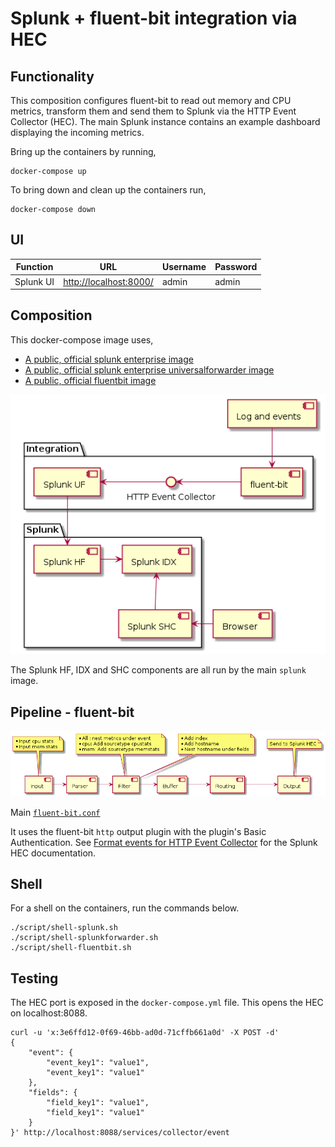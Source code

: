 # Splunk + fluent-bit integration via HEC

## Functionality

This composition configures fluent-bit to read out memory and CPU metrics,
transform them and send them to Splunk via the HTTP Event Collector (HEC). The
main Splunk instance contains an example dashboard displaying the incoming
metrics.

Bring up the containers by running,

    docker-compose up

To bring down and clean up the containers run,

    docker-compose down

## UI   

| Function       | URL                                              | Username  | Password |
|----------------|--------------------------------------------------|-----------|----------|
| Splunk UI      | [http://localhost:8000/](http://localhost:8000/) | admin     | admin    |

## Composition

This docker-compose image uses,

 - [A public, official splunk enterprise image](https://hub.docker.com/r/splunk/splunk/)
 - [A public, official splunk enterprise universalforwarder image](https://hub.docker.com/r/splunk/universalforwarder/)
 - [A public, official fluentbit image](https://hub.docker.com/r/fluent/fluent-bit/)

![fluent-bit Splunk HEC](/resource/splunk-fluentbit-components.png?raw=true "fluent-bit Splunk HEC")

The Splunk HF, IDX and SHC components are all run by the main `splunk` image.

## Pipeline - fluent-bit

![fluent-bit pipeline](/resource/fluent-bit-pipeline.png?raw=true "fluent-bit pipeline")

Main [`fluent-bit.conf`](/volumes/fluent-bit-etc/fluent-bit.conf)

It uses the fluent-bit `http` output plugin with the plugin's Basic
Authentication. See [Format events for HTTP Event Collector](https://docs.splunk.com/Documentation/Splunk/7.0.3/Data/FormateventsforHTTPEventCollector)
for the Splunk HEC documentation.

## Shell

For a shell on the containers, run the commands below.

    ./script/shell-splunk.sh
    ./script/shell-splunkforwarder.sh
    ./script/shell-fluentbit.sh

## Testing

The HEC port is exposed in the `docker-compose.yml` file. This opens the HEC on localhost:8088.

```
curl -u 'x:3e6ffd12-0f69-46bb-ad0d-71cffb661a0d' -X POST -d'
{
    "event": {
        "event_key1": "value1",
        "event_key1": "value1"
    },
    "fields": {
        "field_key1": "value1",
        "field_key1": "value1"
    }
}' http://localhost:8088/services/collector/event
```


